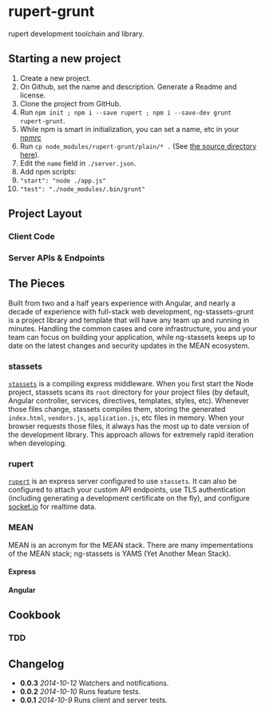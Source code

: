 rupert-grunt
=================

rupert development toolchain and library.

## Starting a new project

1. Create a new project.
  1. On Github, set the name and description. Generate a Readme and license.
1. Clone the project from GitHub.
1. Run `npm init ; npm i --save rupert ; npm i --save-dev grunt rupert-grunt`.
  1. While npm is smart in initialization, you can set a name, etc in your [npmrc][npmrc]
1. Run `cp node_modules/rupert-grunt/plain/* .` (See [the source directory here][plain_folder]).
  1. Edit the `name` field in `./server.json`.
1. Add npm scripts:
  1. `"start": "node ./app.js"`
  1. `"test": "./node_modules/.bin/grunt"`

[npmrc]: https://www.npmjs.org/doc/misc/npm-config.html#config-settings
[plain_folder]: https://github.com/DavidSouther/rupert-grunt/tree/master/plain

## Project Layout

### Client Code

### Server APIs & Endpoints

## The Pieces

Built from two and a half years experience with Angular, and nearly a decade of experience with full-stack web development, ng-stassets-grunt is a project library and template that will have any team up and running in minutes. Handling the common cases and core infrastructure, you and your team can focus on building your application, while ng-stassets keeps up to date on the latest changes and security updates in the MEAN ecosystem.

### stassets

[`stassets`](https://github.com/DavidSouther/stassets) is a compiling express middleware. When you first start the Node project, stassets scans its `root` directory for your project files (by default, Angular controller, services, directives, templates, styles, etc). Whenever those files change, stassets compiles them, storing the generated `index.html`, `vendors.js`, `application.js`, etc files in memory. When your browser requests those files, it always has the most up to date version of the development library. This approach allows for extremely rapid iteration when developing.

### rupert

[`rupert`](https://github.com/DavidSouther/ng-stassets) is an express server configured to use `stassets`. It can also be configured to attach your custom API endpoints, use TLS authentication (including generating a development certificate on the fly), and configure [socket.io](http://socket.io/) for realtime data.

### MEAN

MEAN is an acronym for the MEAN stack. There are many impementations of the MEAN stack; ng-stassets is YAMS (Yet Another Mean Stack).

#### Express

#### Angular

## Cookbook

### TDD


## Changelog

* **0.0.3** *2014-10-12* Watchers and notifications.
* **0.0.2** *2014-10-10* Runs feature tests.
* **0.0.1** *2014-10-9* Runs client and server tests.

